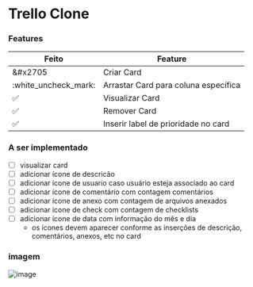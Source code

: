 # Trello Clone

### Features

| Feito                | Feature                              |
| -------------------- | ------------------------------------ |
| &#x2705              | Criar Card                           |
| :white_uncheck_mark: | Arrastar Card para coluna específica |
| :white_check_mark:   | Visualizar Card                      |
| :white_check_mark:   | Remover Card                         |
| :white_check_mark:   | Inserir label de prioridade no card  |

### A ser implementado

- [ ] visualizar card
- [ ] adicionar ícone de descricão
- [ ] adicionar ícone de usuario caso usuário esteja associado ao card
- [ ] adicionar ícone de comentário com contagem comentários
- [ ] adicionar ícone de anexo com contagem de arquivos anexados
- [ ] adicionar ícone de check com contagem de checklists
- [ ] adicionar ícone de data com informação do mês e dia
  - os ícones devem aparecer conforme as inserções de descrição, comentários, anexos, etc no card

### imagem

![image](https://user-images.githubusercontent.com/28652407/147904510-c48125e8-aa14-4cc0-89c0-3fead3435df4.png)
